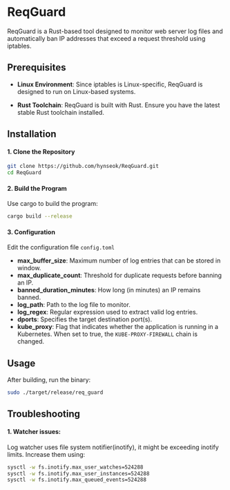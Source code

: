 # ReqGuard
ReqGuard is a Rust-based tool designed to monitor web server log files and automatically ban IP addresses that exceed a request threshold using iptables.

## Prerequisites
* **Linux Environment**:
Since iptables is Linux-specific, ReqGuard is designed to run on Linux-based systems.

* **Rust Toolchain**:
ReqGuard is built with Rust. Ensure you have the latest stable Rust toolchain installed.

## Installation
#### 1. Clone the Repository
```bash
git clone https://github.com/hynseok/ReqGuard.git
cd ReqGuard
```

#### 2. Build the Program
Use cargo to build the program:
```bash
cargo build --release
```
#### 3. Configuration
Edit the configuration file `config.toml`

* **max_buffer_size**: Maximum number of log entries that can be stored in window.
* **max_duplicate_count**: Threshold for duplicate requests before banning an IP.
* **banned_duration_minutes**: How long (in minutes) an IP remains banned.
* **log_path**: Path to the log file to monitor.
* **log_regex**: Regular expression used to extract valid log entries.
* **dports**: Specifies the target destination port(s).
* **kube_proxy**: Flag that indicates whether the application is running in a Kubernetes. When set to true, the `KUBE-PROXY-FIREWALL` chain is changed.

## Usage
After building, run the binary:
```bash
sudo ./target/release/req_guard
```

## Troubleshooting
#### 1. Watcher issues:
Log watcher uses file system notifier(inotify), it might be exceeding inotify limits. Increase them using:
```bash
sysctl -w fs.inotify.max_user_watches=524288
sysctl -w fs.inotify.max_user_instances=524288
sysctl -w fs.inotify.max_queued_events=524288
```